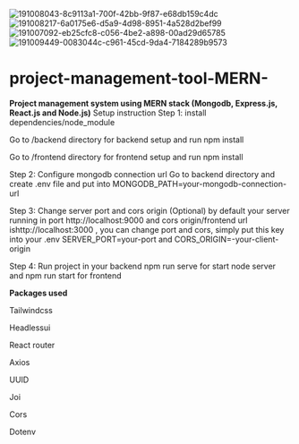 ![191008043-8c9113a1-700f-42bb-9f87-e68db159c4dc](https://github.com/user-attachments/assets/27a3fcde-8a50-4fa3-a59e-e5856a79906d)
![191008217-6a0175e6-d5a9-4d98-8951-4a528d2bef99](https://github.com/user-attachments/assets/c69204c0-2e2e-4be4-8113-1985b4d7fc7d)
![191007092-eb25cfc8-c056-4be2-a898-00ad29d65785](https://github.com/user-attachments/assets/6a960e70-4625-4598-aebc-90f47a055e93)
![191009449-0083044c-c961-45cd-9da4-7184289b9573](https://github.com/user-attachments/assets/dae67535-c0c1-403a-938c-21668d9634f7)
# project-management-tool-MERN-
**Project management system using MERN stack (Mongodb, Express.js, React.js and Node.js)**
Setup instruction
Step 1: install dependencies/node_module

Go to /backend directory for backend setup and run npm install

Go to /frontend directory for frontend setup and run npm install

Step 2: Configure mongodb connection url Go to backend directory and create .env file and put into MONGODB_PATH=your-mongodb-connection-url

Step 3: Change server port and cors origin (Optional) by default your server running in port http://localhost:9000 and cors origin/frontend url ishttp://localhost:3000 , you can change port and cors, simply put this key into your .env SERVER_PORT=your-port and CORS_ORIGIN=-your-client-origin

Step 4: Run project in your backend npm run serve for start node server and npm run start for frontend

**Packages used**

Tailwindcss

Headlessui

React router

Axios

UUID

Joi

Cors

Dotenv

